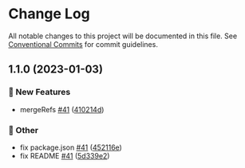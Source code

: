 # Change Log

All notable changes to this project will be documented in this file.
See [Conventional Commits](https://conventionalcommits.org) for commit guidelines.

## 1.1.0 (2023-01-03)

### :rocket: New Features

- mergeRefs [#41](https://github.com/over-ui/unstyled/issues/41) ([410214d](https://github.com/over-ui/unstyled/commit/410214d6e423521643446ae924e14be0eeeadd49))

### :mega: Other

- fix package.json [#41](https://github.com/over-ui/unstyled/issues/41) ([452116e](https://github.com/over-ui/unstyled/commit/452116ed9243eeac028dd5db1a2873505bc2a746))
- fix README [#41](https://github.com/over-ui/unstyled/issues/41) ([5d339e2](https://github.com/over-ui/unstyled/commit/5d339e2242e2199a753b4b11a965beb8ca15c2f4))

